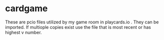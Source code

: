 # cardgame
These are pcio files utilized by my game room in playcards.io . They can be imported.  If multiople copies exist use the file that is most recent or has highest v number.
